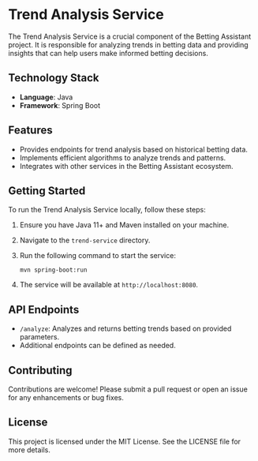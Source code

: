 # Trend Analysis Service

The Trend Analysis Service is a crucial component of the Betting Assistant project. It is responsible for analyzing trends in betting data and providing insights that can help users make informed betting decisions.

## Technology Stack

- **Language**: Java
- **Framework**: Spring Boot

## Features

- Provides endpoints for trend analysis based on historical betting data.
- Implements efficient algorithms to analyze trends and patterns.
- Integrates with other services in the Betting Assistant ecosystem.

## Getting Started

To run the Trend Analysis Service locally, follow these steps:

1. Ensure you have Java 11+ and Maven installed on your machine.
2. Navigate to the `trend-service` directory.
3. Run the following command to start the service:

   ```
   mvn spring-boot:run
   ```

4. The service will be available at `http://localhost:8080`.

## API Endpoints

- `/analyze`: Analyzes and returns betting trends based on provided parameters.
- Additional endpoints can be defined as needed.

## Contributing

Contributions are welcome! Please submit a pull request or open an issue for any enhancements or bug fixes.

## License

This project is licensed under the MIT License. See the LICENSE file for more details.